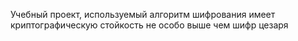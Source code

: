  Учебный проект, используемый алгоритм шифрования имеет криптографическую стойкость не особо выше чем шифр цезаря
